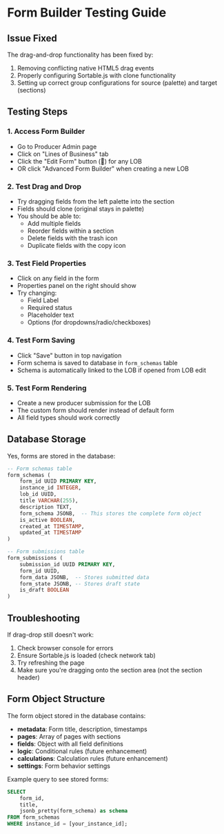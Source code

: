 # Form Builder Testing Guide

## Issue Fixed
The drag-and-drop functionality has been fixed by:
1. Removing conflicting native HTML5 drag events
2. Properly configuring Sortable.js with clone functionality
3. Setting up correct group configurations for source (palette) and target (sections)

## Testing Steps

### 1. Access Form Builder
- Go to Producer Admin page
- Click on "Lines of Business" tab
- Click the "Edit Form" button (📝) for any LOB
- OR click "Advanced Form Builder" when creating a new LOB

### 2. Test Drag and Drop
- Try dragging fields from the left palette into the section
- Fields should clone (original stays in palette)
- You should be able to:
  - Add multiple fields
  - Reorder fields within a section
  - Delete fields with the trash icon
  - Duplicate fields with the copy icon

### 3. Test Field Properties
- Click on any field in the form
- Properties panel on the right should show
- Try changing:
  - Field Label
  - Required status
  - Placeholder text
  - Options (for dropdowns/radio/checkboxes)

### 4. Test Form Saving
- Click "Save" button in top navigation
- Form schema is saved to database in `form_schemas` table
- Schema is automatically linked to the LOB if opened from LOB edit

### 5. Test Form Rendering
- Create a new producer submission for the LOB
- The custom form should render instead of default form
- All field types should work correctly

## Database Storage

Yes, forms are stored in the database:

```sql
-- Form schemas table
form_schemas (
    form_id UUID PRIMARY KEY,
    instance_id INTEGER,
    lob_id UUID,
    title VARCHAR(255),
    description TEXT,
    form_schema JSONB,  -- This stores the complete form object
    is_active BOOLEAN,
    created_at TIMESTAMP,
    updated_at TIMESTAMP
)

-- Form submissions table  
form_submissions (
    submission_id UUID PRIMARY KEY,
    form_id UUID,
    form_data JSONB,  -- Stores submitted data
    form_state JSONB, -- Stores draft state
    is_draft BOOLEAN
)
```

## Troubleshooting

If drag-drop still doesn't work:
1. Check browser console for errors
2. Ensure Sortable.js is loaded (check network tab)
3. Try refreshing the page
4. Make sure you're dragging onto the section area (not the section header)

## Form Object Structure

The form object stored in the database contains:
- **metadata**: Form title, description, timestamps
- **pages**: Array of pages with sections
- **fields**: Object with all field definitions
- **logic**: Conditional rules (future enhancement)
- **calculations**: Calculation rules (future enhancement)
- **settings**: Form behavior settings

Example query to see stored forms:
```sql
SELECT 
    form_id,
    title,
    jsonb_pretty(form_schema) as schema
FROM form_schemas
WHERE instance_id = [your_instance_id];
```